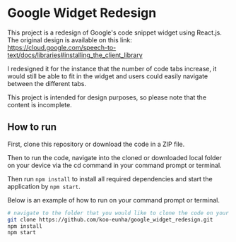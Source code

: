 # Google Widget Redesign
This project is a redesign of Google's code snippet widget using React.js. The original design is available on this link: https://cloud.google.com/speech-to-text/docs/libraries#installing_the_client_library

I redesigned it for the instance that the number of code tabs increase, it would still be able to fit in the widget and users could easily navigate between the different tabs.

This project is intended for design purposes, so please note that the content is incomplete.

## How to run
First, clone this repository or download the code in a ZIP file.

Then to run the code, navigate into the cloned or downloaded local folder on your device via the cd command in your command prompt or terminal.

Then run ```npm install``` to install all required dependencies and start the application by ```npm start```.

Below is an example of how to run on your command prompt or terminal.

```bash
# navigate to the folder that you would like to clone the code on your local device
git clone https://github.com/koo-eunha/google_widget_redesign.git
npm install
npm start  
```
